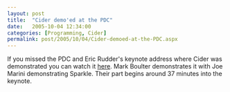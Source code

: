 ```yaml
---
layout: post
title:  "Cider demo'ed at the PDC"
date:   2005-10-04 12:34:00
categories: [Programming, Cider]
permalink: post/2005/10/04/Cider-demoed-at-the-PDC.aspx
---
```

If you missed the PDC and Eric Rudder's keynote address where Cider was
demonstrated you can watch it <a href="http://msdn.microsoft.com/events/pdc/">
here</a>. Mark Boulter demonstrates it with Joe Marini demonstrating Sparkle.
Their part begins around 37 minutes into the keynote.
